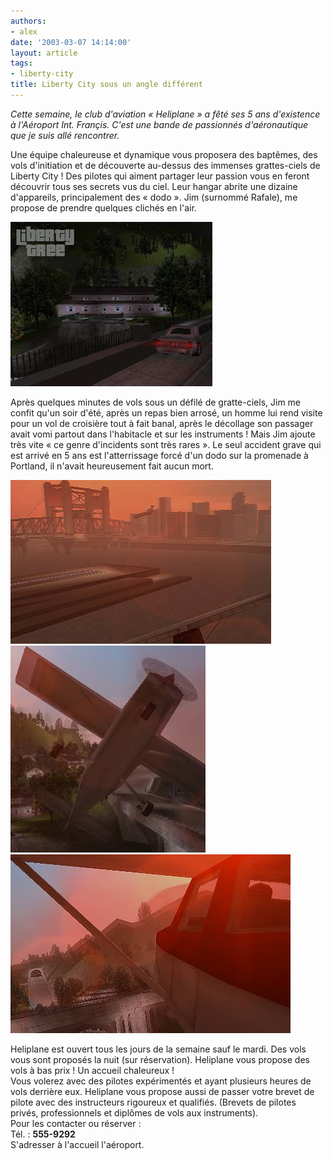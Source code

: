 ```yaml
---
authors:
- alex
date: '2003-03-07 14:14:00'
layout: article
tags:
- liberty-city
title: Liberty City sous un angle différent
---
```



_Cette semaine, le club d'aviation « Heliplane » a fêté ses 5 ans d'existence à l'Aéroport Int. Françis. C'est une bande de passionnés d'aéronautique que je suis allé rencontrer._

Une équipe chaleureuse et dynamique vous proposera des baptêmes, des vols d'initiation et de découverte au-dessus des immenses grattes-ciels de Liberty City ! Des pilotes qui aiment partager leur passion vous en feront découvrir tous ses secrets vus du ciel. Leur hangar abrite une dizaine d'appareils, principalement des « dodo ». Jim (surnommé Rafale), me propose de prendre quelques clichés en l'air.

![](/content/images/2016/07/1.jpg)

Après quelques minutes de vols sous un défilé de gratte-ciels, Jim me confit qu'un soir d'été, après un repas bien arrosé, un homme lui rend visite pour un vol de croisière tout à fait banal, après le décollage son passager avait vomi partout dans l'habitacle et sur les instruments ! Mais Jim ajoute très vite « ce genre d'incidents sont très rares ». Le seul accident grave qui est arrivé en 5 ans est l'atterrissage forcé d'un dodo sur la promenade à Portland, il n'avait heureusement fait aucun mort.

![](/content/images/2016/07/2.jpg)
![](/content/images/2016/07/3.jpg)
![](/content/images/2016/07/4.jpg)

Heliplane est ouvert tous les jours de la semaine sauf le mardi. Des vols vous sont proposés la nuit (sur réservation). Heliplane vous propose des vols à bas prix ! Un accueil chaleureux !  
Vous volerez avec des pilotes expérimentés et ayant plusieurs heures de vols derrière eux. Heliplane vous propose aussi de passer votre brevet de pilote avec des instructeurs rigoureux et qualifiés. (Brevets de pilotes privés, professionnels et diplômes de vols aux instruments).  
Pour les contacter ou réserver :  
Tél. : **555-9292**  
S'adresser à l'accueil l'aéroport.